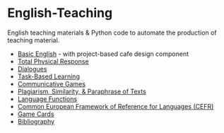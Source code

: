 # English-Teaching

English teaching materials &amp; Python code to automate the production of teaching material.

- [Basic English](https://github.com/jonfernq/English-Teaching/blob/main/BasicEnglish/README.md) - with project-based cafe design component
- [Total Physical Response](https://github.com/jonfernq/English-Teaching/tree/main/TotalPhysicalResponse)
- [Dialogues](https://github.com/jonfernq/English-Teaching/blob/main/Dialogues/README.md)
- [Task-Based Learning](https://github.com/jonfernq/English-Teaching/blob/main/TaskBasedLearning/README.md)
- [Communicative Games](https://github.com/jonfernq/English-Teaching/blob/main/CommunicativeGames/README.md) 
- [Plagiarism, Similarity, & Paraphrase of Texts](https://github.com/jonfernq/English-Teaching/tree/main/PlagiarismSimilarityParaphrase) 
- [Language Functions](https://github.com/jonfernq/English-Teaching/blob/main/LanguageFunctions/README.md) 
- [Common European Framework of Reference for Languages (CEFR)](https://github.com/jonfernq/English-Teaching/tree/main/CEFR) 
- [Game Cards](https://github.com/jonfernq/English-Teaching/blob/main/GameCards/README.md)
- [Bibliography](https://github.com/jonfernq/English-Teaching/blob/main/bibliography.md) 
